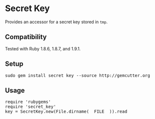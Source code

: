 Secret Key
==========

Provides an accessor for a secret key stored in <code>tmp</code>.

Compatibility
-------------

Tested with Ruby 1.8.6, 1.8.7, and 1.9.1.

Setup
-----

<pre>
sudo gem install secret_key --source http://gemcutter.org
</pre>

Usage
-----

<pre>
require 'rubygems'
require 'secret_key'
key = SecretKey.new(File.dirname(__FILE__)).read
</pre>